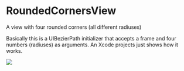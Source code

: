 # RoundedCornersView
A view with four rounded corners (all different radiuses)

Basically this is a UIBezierPath initializer that accepts a frame and four numbers (radiuses) as arguments.
An Xcode projects just shows how it works.

![](Demo2.gif)
